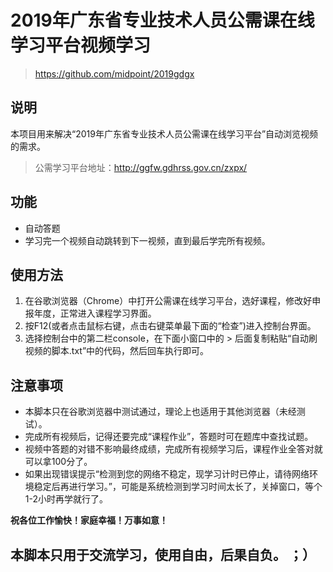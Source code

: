 # 2019年广东省专业技术人员公需课在线学习平台视频学习
>https://github.com/midpoint/2019gdgx

## 说明
本项目用来解决“2019年广东省专业技术人员公需课在线学习平台”自动浏览视频的需求。
>公需学习平台地址：http://ggfw.gdhrss.gov.cn/zxpx/

## 功能
  - 自动答题
  - 学习完一个视频自动跳转到下一视频，直到最后学完所有视频。
  
## 使用方法
1. 在谷歌浏览器（Chrome）中打开公需课在线学习平台，选好课程，修改好申报年度，正常进入课程学习界面。
2. 按F12(或者点击鼠标右键，点击右键菜单最下面的“检查”)进入控制台界面。
3. 选择控制台中的第二栏console，在下面小窗口中的 > 后面复制粘贴“自动刷视频的脚本.txt”中的代码，然后回车执行即可。

## 注意事项
  - 本脚本只在谷歌浏览器中测试通过，理论上也适用于其他浏览器（未经测试）。
  - 完成所有视频后，记得还要完成“课程作业”，答题时可在题库中查找试题。
  - 视频中答题的对错不影响最终成绩，完成所有视频学习后，课程作业全答对就可以拿100分了。
  - 如果出现错误提示“检测到您的网络不稳定，现学习计时已停止，请待网络环境稳定后再进行学习。”，可能是系统检测到学习时间太长了，关掉窗口，等个1-2小时再学就行了。
  

**祝各位工作愉快！家庭幸福！万事如意！**

## 本脚本只用于交流学习，使用自由，后果自负。  ；）  
